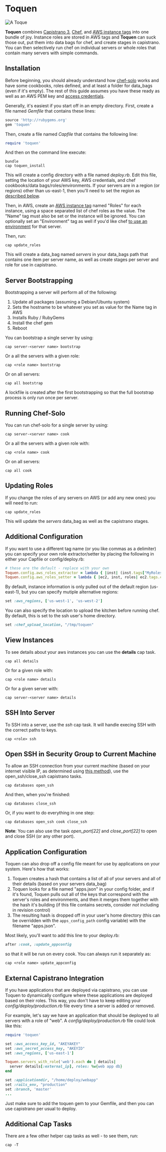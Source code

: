 # Toquen
![A Toque](http://upload.wikimedia.org/wikipedia/commons/thumb/b/bc/William_Orpen_Le_Chef_de_l%27H%C3%B4tel_Chatham%2C_Paris.jpg/97px-William_Orpen_Le_Chef_de_l%27H%C3%B4tel_Chatham%2C_Paris.jpg)

**Toquen** combines [Capistrano 3](http://www.capistranorb.com), [Chef](http://www.getchef.com), and [AWS instance tags](http://docs.aws.amazon.com/AWSEC2/latest/UserGuide/Using_Tags.html) into one bundle of joy.  Instance roles are stored in AWS tags and **Toquen** can suck those out, put them into data bags for chef, and create stages in capistrano.  You can then selectively run chef on individual servers or whole roles that contain many servers with simple commands.

## Installation
Before beginning, you should already understand how [chef-solo](http://docs.opscode.com/chef_solo.html) works and have some cookbooks, roles defined, and at least a folder for data_bags (even if it's empty).  The rest of this guide assumes you have these ready as well as an AWS PEM key and [access credentials](http://docs.aws.amazon.com/AWSSimpleQueueService/latest/SQSGettingStartedGuide/AWSCredentials.html).

Generally, it's easiest if you start off in an empty directory.  First, create a file named *Gemfile* that contains these lines:

```ruby
source 'http://rubygems.org'
gem 'toquen'
```

Then, create a file named *Capfile* that contains the following line:

```ruby
require 'toquen'
```

And then on the command line execute:

```shell
bundle
cap toquen_install
```

This will create a config directory with a file named *deploy.rb*.  Edit this file, setting the location of your AWS key, AWS credentials, and chef cookbooks/data bags/roles/environments.  If your servers are in a region (or regions) other than us-east-1, then you'll need to set the region as [described below](#additional-configuration).

Then, in AWS, create an [AWS instance tag](http://docs.aws.amazon.com/AWSEC2/latest/UserGuide/Using_Tags.html) named "Roles" for each instance, using a space separated list of chef roles as the value.  The "Name" tag must also be set or the instance will be ignored.  You can optionally set an "Environment" tag as well if you'd like chef [to use an environment](https://docs.chef.io/environments.html) for that server.

Then, run:

```shell
cap update_roles
```

This will create a data_bag named *servers* in your data_bags path that contains one item per server name, as well as create stages per server and role for use in capistrano.

## Server Bootstrapping
Bootstrapping a server will perform all of the following:

1. Update all packages (assuming a Debian/Ubuntu system)
1. Sets the hostname to be whatever you set as value for the Name tag in AWS
1. Installs Ruby / RubyGems
1. Install the chef gem
1. Reboot

You can bootstrap a single server by using:

```shell
cap server-<server name> bootstrap
```

Or a all the servers with a given role:

```shell
cap <role name> bootstrap
```

Or on all servers:

```shell
cap all bootstrap
```

A lockfile is created after the first bootstrapping so that the full bootstrap process is only run once per server.

## Running Chef-Solo
You can run chef-solo for a single server by using:

```shell
cap server-<server name> cook
```

Or a all the servers with a given role with:

```shell
cap <role name> cook
```

Or on all servers:

```shell
cap all cook
```

## Updating Roles
If you change the roles of any servers on AWS (or add any new ones) you will need to run:

```shell
cap update_roles
```

This will update the *servers* data_bag as well as the capistrano stages.

## Additional Configuration
If you want to use a different tag name (or you like commas as a delimiter) you can specify your own role extractor/setter by placing the following in either your Capfile or config/deploy.rb:

```ruby
# these are the default - replace with your own
Toquen.config.aws_roles_extractor = lambda { |inst| (inst.tags["MyRoles"] || "").split(",") }
Toquen.config.aws_roles_setter = lambda { |ec2, inst, roles| ec2.tags.create(inst, 'Roles', :value => roles.sort.join(' ')) }
```

By default, instance information is only pulled out of the default region (us-east-1), but you can specify mutiple alternative regions:

```ruby
set :aws_regions, ['us-west-1', 'us-west-2']
```

You can also specify the location to upload the kitchen before running chef.  By default, this is set to the ssh user's home directory.

```ruby
set :chef_upload_location, "/tmp/toquen"
```

## View Instances
To see details about your aws instances you can use the **details** cap task.

```shell
cap all details
```

Or for a given role with:

```shell
cap <role name> details
```

Or for a given server with:

```shell
cap server-<server name> details
```

## SSH Into Server
To SSH into a server, use the *ssh* cap task.  It will handle execing SSH with the correct paths to keys.

```shell
cap <role> ssh
```

## Open SSH in Security Group to Current Machine
To allow an SSH connection from your current machine (based on your internet visible IP, as determined using [this method](http://findingscience.com/internet/ruby/2014/05/17/stunning:-determining-your-public-ip.html)), use the open_ssh/close_ssh capistrano tasks.

```shell
cap databases open_ssh
```

And then, when you're finished:

```shell
cap databases close_ssh
```

Or, if you want to do everything in one step:

```shell
cap databases open_ssh cook close_ssh
```

**Note**: You can also use the task *open_port[22]* and *close_port[22]* to open and close SSH (or any other port).

## Application Configuration
Toquen can also drop off a config file meant for use by applications on your system.  Here's how that works:

1. Toquen creates a hash that contains a list of all of your servers and all of their details (based on your servers data_bag)
1. Toquen looks for a file named "apps.json" in your config folder, and if it's found, Toquen pulls out all of the keys that correspond with the server's roles and environments, and then it merges them together with the hash it's building (if this file contains secrets, consider *not* including in revision control)
1. The resulting hash is dropped off in your user's home directory (this can be overridden with the `apps_config_path` config variable) with the filename "apps.json".

Most likely, you'll want to add this line to your deploy.rb:

```ruby
after :cook, :update_appconfig
```

so that it will be run on every cook.  You can always run it separately as:

```shell
cap <role name> update_appconfig
```

## External Capistrano Integration
If you have applications that are deployed via capistrano, you can use Toquen to dynamically configure where these applications are deployed based on their roles.  This way, you don't have to keep editing your *config/deploy/production.rb* file every time a server is added or removed.

For example, let's say we have an application that should be deployed to all servers with a role of "web".  A *config/deploy/production.rb* file could look like this:

```ruby
require 'toquen'

set :aws_access_key_id, "AKEYAKEY"
set :aws_secret_access_key, "AKEYID"
set :aws_regions, ['us-east-1']

Toquen.servers_with_role('web').each do | details|
  server details[:external_ip], roles: %w{web app db}
end

set :applicationdir, "/home/deploy/webapp"
set :rails_env, "production"
set :branch, 'master'
...
```

Just make sure to add the toquen gem to your Gemfile, and then you can use capistrano per usual to deploy.

## Additional Cap Tasks
There are a few other helper cap tasks as well - to see them, run:

```shell
cap -T
```